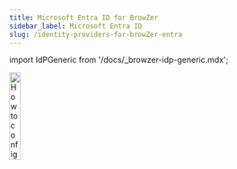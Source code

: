 ```yaml
---
title: Microsoft Entra ID for BrowZer
sidebar_label: Microsoft Entra ID
slug: /identity-providers-for-browZer-entra
---
```


import IdPGeneric from '/docs/_browzer-idp-generic.mdx';

<head>
  <title>Microsoft Entra ID for OpenZiti BrowZer</title>
  <meta
    name="description"
    content="How to configure Microsoft Entra ID for OpenZiti BrowZer."
  />
</head>

<img src="/icons/logo-entra.jpg" alt="How to configure Microsoft Entra ID for OpenZiti BrowZer" width="20%"/>

<IdPGeneric />
